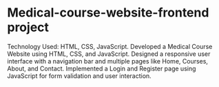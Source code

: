 # Medical-course-website-frontend project
Technology Used: HTML, CSS, JavaScript. Developed a Medical Course Website using HTML, CSS, and JavaScript. Designed a responsive user interface with a navigation bar and multiple pages like Home, Courses, About, and Contact. Implemented a Login and Register page using JavaScript for form validation and user interaction.



